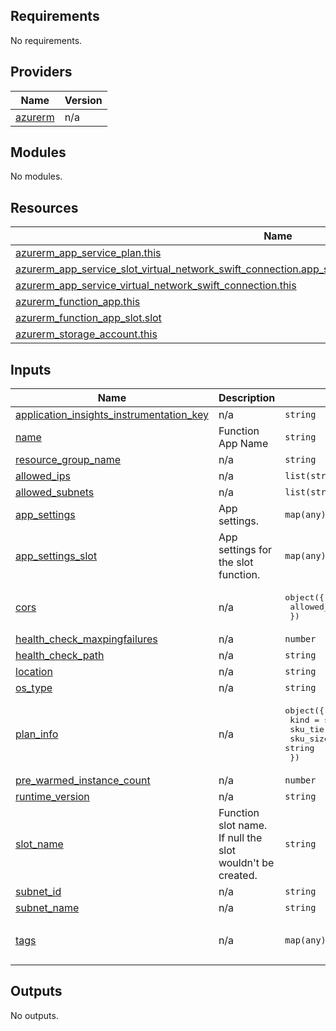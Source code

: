 ## Requirements

No requirements.

## Providers

| Name | Version |
|------|---------|
| <a name="provider_azurerm"></a> [azurerm](#provider\_azurerm) | n/a |

## Modules

No modules.

## Resources

| Name | Type |
|------|------|
| [azurerm_app_service_plan.this](https://registry.terraform.io/providers/hashicorp/azurerm/latest/docs/resources/app_service_plan) | resource |
| [azurerm_app_service_slot_virtual_network_swift_connection.app_service_slot_virtual_network_swift_connection](https://registry.terraform.io/providers/hashicorp/azurerm/latest/docs/resources/app_service_slot_virtual_network_swift_connection) | resource |
| [azurerm_app_service_virtual_network_swift_connection.this](https://registry.terraform.io/providers/hashicorp/azurerm/latest/docs/resources/app_service_virtual_network_swift_connection) | resource |
| [azurerm_function_app.this](https://registry.terraform.io/providers/hashicorp/azurerm/latest/docs/resources/function_app) | resource |
| [azurerm_function_app_slot.slot](https://registry.terraform.io/providers/hashicorp/azurerm/latest/docs/resources/function_app_slot) | resource |
| [azurerm_storage_account.this](https://registry.terraform.io/providers/hashicorp/azurerm/latest/docs/resources/storage_account) | resource |

## Inputs

| Name | Description | Type | Default | Required |
|------|-------------|------|---------|:--------:|
| <a name="input_application_insights_instrumentation_key"></a> [application\_insights\_instrumentation\_key](#input\_application\_insights\_instrumentation\_key) | n/a | `string` | n/a | yes |
| <a name="input_name"></a> [name](#input\_name) | Function App Name | `string` | n/a | yes |
| <a name="input_resource_group_name"></a> [resource\_group\_name](#input\_resource\_group\_name) | n/a | `string` | n/a | yes |
| <a name="input_allowed_ips"></a> [allowed\_ips](#input\_allowed\_ips) | n/a | `list(string)` | `[]` | no |
| <a name="input_allowed_subnets"></a> [allowed\_subnets](#input\_allowed\_subnets) | n/a | `list(string)` | `[]` | no |
| <a name="input_app_settings"></a> [app\_settings](#input\_app\_settings) | App settings. | `map(any)` | `{}` | no |
| <a name="input_app_settings_slot"></a> [app\_settings\_slot](#input\_app\_settings\_slot) | App settings for the slot function. | `map(any)` | `{}` | no |
| <a name="input_cors"></a> [cors](#input\_cors) | n/a | <pre>object({<br>    allowed_origins = list(string)<br>  })</pre> | `null` | no |
| <a name="input_health_check_maxpingfailures"></a> [health\_check\_maxpingfailures](#input\_health\_check\_maxpingfailures) | n/a | `number` | `10` | no |
| <a name="input_health_check_path"></a> [health\_check\_path](#input\_health\_check\_path) | n/a | `string` | `null` | no |
| <a name="input_location"></a> [location](#input\_location) | n/a | `string` | `"westeurope"` | no |
| <a name="input_os_type"></a> [os\_type](#input\_os\_type) | n/a | `string` | `"linux"` | no |
| <a name="input_plan_info"></a> [plan\_info](#input\_plan\_info) | n/a | <pre>object({<br>    kind     = string<br>    sku_tier = string<br>    sku_size = string<br>  })</pre> | <pre>{<br>  "kind": "elastic",<br>  "sku_size": "EP1",<br>  "sku_tier": "ElasticPremium"<br>}</pre> | no |
| <a name="input_pre_warmed_instance_count"></a> [pre\_warmed\_instance\_count](#input\_pre\_warmed\_instance\_count) | n/a | `number` | `1` | no |
| <a name="input_runtime_version"></a> [runtime\_version](#input\_runtime\_version) | n/a | `string` | `"~3"` | no |
| <a name="input_slot_name"></a> [slot\_name](#input\_slot\_name) | Function slot name. If null the slot wouldn't be created. | `string` | `null` | no |
| <a name="input_subnet_id"></a> [subnet\_id](#input\_subnet\_id) | n/a | `string` | `null` | no |
| <a name="input_subnet_name"></a> [subnet\_name](#input\_subnet\_name) | n/a | `string` | `null` | no |
| <a name="input_tags"></a> [tags](#input\_tags) | n/a | `map(any)` | <pre>{<br>  "CreatedBy": "Terraform"<br>}</pre> | no |

## Outputs

No outputs.

